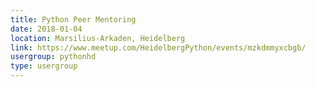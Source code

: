 ```yaml
---
title: Python Peer Mentoring
date: 2018-01-04
location: Marsilius-Arkaden, Heidelberg
link: https://www.meetup.com/HeidelbergPython/events/mzkdmmyxcbgb/
usergroup: pythonhd
type: usergroup
---
```

